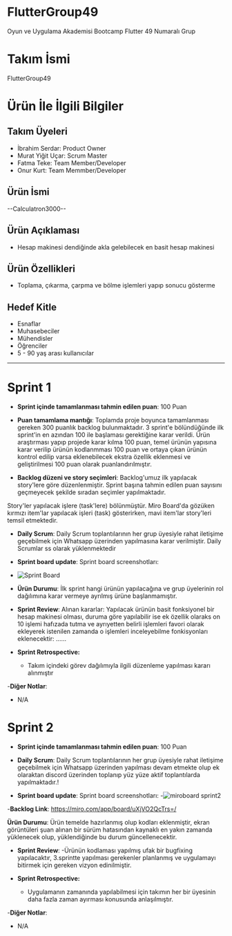 # FlutterGroup49
Oyun ve Uygulama Akademisi Bootcamp Flutter 49 Numaralı Grup


# **Takım İsmi**

FlutterGroup49

# Ürün İle İlgili Bilgiler

## Takım Üyeleri

- İbrahim Serdar: Product Owner
- Murat Yiğit Uçar: Scrum Master
- Fatma Teke: Team Member/Developer
- Onur Kurt: Team Memmber/Developer

## Ürün İsmi

--Calculatron3000--

## Ürün Açıklaması

- Hesap makinesi dendiğinde akla gelebilecek en basit hesap makinesi

## Ürün Özellikleri

- Toplama, çıkarma, çarpma ve bölme işlemleri yapıp sonucu gösterme


## Hedef Kitle

- Esnaflar
- Muhasebeciler
- Mühendisler
- Öğrenciler
- 5 - 90 yaş arası kullanıcılar


---

# Sprint 1

- **Sprint içinde tamamlanması tahmin edilen puan**: 100 Puan

- **Puan tamamlama mantığı**: Toplamda proje boyunca tamamlanması gereken 300 puanlık backlog bulunmaktadır. 3 sprint'e bölündüğünde ilk sprint'in en azından 100 ile başlaması gerektiğine karar verildi. Ürün araştırması yapıp projede karar kılma 100 puan, temel ürünün yapısına karar verilip ürünün kodlanmması 100 puan ve ortaya çıkan ürünün kontrol edilip varsa eklenebilecek ekstra özellik eklenmesi ve geliştirilmesi 100 puan olarak puanlandırılmıştır.

- **Backlog düzeni ve story seçimleri**: Backlog'umuz ilk yapılacak story'lere göre düzenlenmiştir. Sprint başına tahmin edilen puan sayısını geçmeyecek şekilde sıradan seçimler yapılmaktadır.

Story'ler yapılacak işlere (task'lere) bölünmüştür. Miro Board'da gözüken kırmızı item'lar yapılacak işleri (task) gösterirken, mavi item'lar story'leri temsil etmektedir.


- **Daily Scrum**: Daily Scrum toplantılarının her grup üyesiyle rahat iletişime geçebilmek için Whatsapp üzerinden yapılmasına karar verilmiştir. Daily Scrumlar ss olarak yüklenmektedir

- **Sprint board update**: Sprint board screenshotları:
- ![Sprint Board](https://user-images.githubusercontent.com/98598268/167647805-793eba00-2850-4f09-8eb6-cfd3a0643548.png)


- **Ürün Durumu**: İlk sprint hangi ürünün yapılacağına ve grup üyelerinin rol dağılımına karar vermeye ayrılmış ürüne başlanmamıştır.


- **Sprint Review**: 
Alınan kararlar: Yapılacak ürünün basit fonksiyonel bir hesap makinesi olması, duruma göre yapılabilir ise ek özellik olaraks on 10 işlemi hafızada tutma ve ayrıyetten belirli işlemleri favori olarak ekleyerek istenilen zamanda o işlemleri inceleyebilme fonkisyonları eklenecektir: ......

- **Sprint Retrospective:**
  - Takım içindeki görev dağılımıyla ilgili düzenleme yapılması kararı alınmıştır

-**Diğer Notlar**:
- N/A

# Sprint 2

- **Sprint içinde tamamlanması tahmin edilen puan**: 100 Puan


- **Daily Scrum**: Daily Scrum toplantılarının her grup üyesiyle rahat iletişime geçebilmek için Whatsapp üzerinden yapılması devam etmekte olup ek olaraktan discord üzerinden toplanıp yüz yüze aktif toplantılarda yapılmaktadır.!


- **Sprint board update**: Sprint board screenshotları:
-![miroboard sprint2](https://user-images.githubusercontent.com/98598268/169860951-a425babe-6d42-4fee-9643-b87a17b106c1.png) 


-**Backlog Link**: https://miro.com/app/board/uXjVO2QcTrs=/

 **Ürün Durumu**: Ürün temelde hazırlanmış olup kodları eklenmiştir, ekran görüntüleri şuan alınan bir sürüm hatasından kaynaklı en yakın zamanda yüklenecek olup, yüklendiğinde bu durum güncellenecektir.
 
 
 - **Sprint Review**: 
-Ürünün kodlaması yapılmış ufak bir bugfixing yapılacaktır, 3.sprintte yapılması gerekenler planlanmış ve uygulamayı bitirmek için gereken vizyon edinilmiştir.


- **Sprint Retrospective:**
  - Uygulamanın zamanında yapılabilmesi için takımın her bir üyesinin daha fazla zaman ayırması konusunda anlaşılmıştır.


-**Diğer Notlar**:
- N/A


